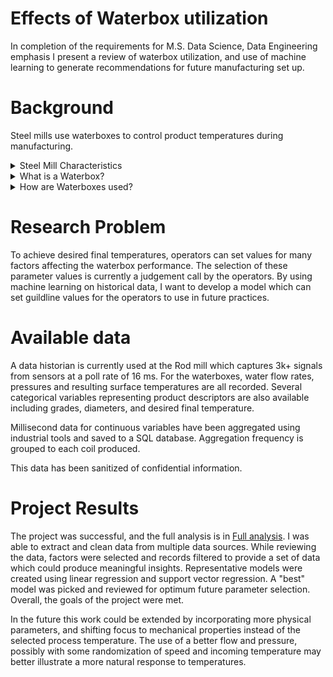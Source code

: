 # Effects of Waterbox utilization
In completion of the requirements for M.S. Data Science, Data Engineering emphasis I present a review of waterbox utilization, and use of machine learning to generate recommendations for future manufacturing set up.

# Background
Steel mills use waterboxes to control product temperatures during manufacturing.
<details><summary>Steel Mill Characteristics</summary>
I currently work at a steel mill which produces steel wire rod. The product is sold in 5000 lb packages, in a coils configuration. Rod diameters range from 7/32" to 3/4" diameter. Multiple grades (chemistries) are produced to meet a variety of end use applications. 
</details>
<details>
<summary> What is a Waterbox?</summary>
A waterbox is component used to cool wire rod during manufacture. After hot steel rod is rolled to final size, it is cooled to a target temperature to assist in meeting final mechanical properties. The rod flows through a waterbox at high speed, and is subjected to a continuous flow of water at pressure. ![Generic Waterbox](WB4.jpg)
</details>
<details>
<summary>How are Waterboxes used?</summary>
At the subject steel mill, there are five waterboxes which may be used in multiple configurations to achieve final temperature. There are multiple settings for each waterbox which can be adjusted to affect the product. This includes flow rates and pressures. There are three different bore diameters in the cooling nozzles which also affect the relationship between the water flow rate and pressure. For each box there are three zones which can be turned on and off, further changing the water's contact length to the product. 
</details>

# Research Problem
To achieve desired final temperatures, operators can set values for many factors affecting the waterbox performance. The selection of these parameter values is currently a judgement call by the operators. By using machine learning on historical data, I want to develop a model which can set guildline values for the operators to use in future practices. 

# Available data
A data historian is currently used at the Rod mill which captures 3k+ signals from sensors at a poll rate of 16 ms. For the waterboxes, water flow rates, pressures and resulting surface temperatures are all recorded. Several categorical variables representing product descriptors are also available including grades, diameters, and desired final temperature. 

Millisecond data for continuous variables have been aggregated using industrial tools and saved to a SQL database. Aggregation frequency is grouped to each coil produced. 

This data has been sanitized of confidential information.

# Project Results
The project was successful, and the full analysis is in [Full analysis](data_extraction.ipynb). I was able to extract and clean data from multiple data sources. While reviewing the data, factors were selected and records filtered to provide a set of data which could produce meaningful insights. Representative models were created using linear regression and support vector regression. A "best" model was picked and reviewed for optimum future parameter selection. Overall, the goals of the project were met.

In the future this work could be extended by incorporating more physical parameters, and shifting focus to mechanical properties instead of the selected process temperature. The use of a better flow and pressure, possibly with some randomization of speed and incoming temperature may better illustrate a more natural response to temperatures. 
